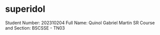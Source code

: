 # superidol

Student Number: 202310204
Full Name: Quinol Gabriel Martin SR
Course and Section: BSCSSE - TN03
